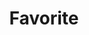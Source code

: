 ---
title: Favorite
excerpt: Adds account to favorites.
api:
  file: market.json
  operationId: accountsManaging.favorite
hidden: false
---
